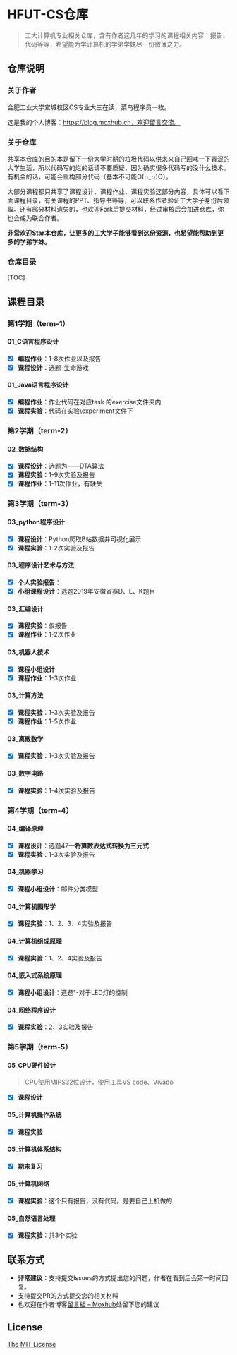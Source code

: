 # HFUT-CS仓库

> 工大计算机专业相关仓库，含有作者这几年的学习的课程相关内容：报告、代码等等，希望能为学计算机的学弟学妹尽一份微薄之力。

## 仓库说明

### 关于作者

合肥工业大学宣城校区CS专业大三在读，菜鸟程序员一枚。

这是我的个人博客：https://blog.moxhub.cn，欢迎留言交流。

### 关于仓库

共享本仓库的目的本是留下一份大学时期的垃圾代码以供未来自己回味一下青涩的大学生活，所以代码写的烂的话请不要质疑，因为确实很多代码写的没什么技术。有机会的话，可能会重构部分代码（基本不可能O(∩_∩)O）。

大部分课程都只共享了课程设计、课程作业、课程实验这部分内容，具体可以看下面课程目录，有关课程的PPT、指导书等等，可以联系作者验证工大学子身份后领取。还有部分材料遗失的，也欢迎Fork后提交材料，经过审核后会加进仓库，你也会成为联合作者。

**非常欢迎Star本仓库，让更多的工大学子能够看到这份资源，也希望能帮助到更多的学弟学妹。**

### 仓库目录

[TOC]

## 课程目录

### 第1学期（term-1）

#### 01_C语言程序设计

- [x] **编程作业**：1-8次作业以及报告
- [x] **课程设计**：选题-生命游戏

#### 01_Java语言程序设计

- [x] **编程作业**：作业代码在对应task 的exercise文件夹内
- [x] **课程实验**：代码在实验\experiment文件下

### 第2学期（term-2）

#### 02_数据结构

- [x] **课程设计**：选题为——DTA算法
- [x] **课程实验**：1-9次实验及报告
- [x] **课程作业**：1-11次作业，有缺失

### 第3学期（term-3）

#### 03_python程序设计

- [x] **课程设计**：Python爬取B站数据并可视化展示
- [x] **课程实验**：1-2次实验及报告

#### 03_程序设计艺术与方法

- [x] **个人实验报告**：
- [x] **小组课程设计**：选题2019年安徽省赛D、E、K题目

#### 03_汇编设计

- [x] **课程实验**：仅报告
- [x] **课程作业**：1-2次作业

#### 03_机器人技术

- [x] **课程小组设计**
- [x] **课程作业**：1-3次作业

#### 03_计算方法

- [x] **课程实验**：1-3次实验及报告
- [x] **课程作业**：1-5次作业

#### 03_离散数学

- [x] **课程实验**：1-3次实验及报告

#### 03_数字电路

- [x] **课程实验**：1-4次实验及报告

### 第4学期（term-4）

#### 04_编译原理

- [x] **课程设计**：选题47—**将算数表达式转换为三元式**
- [x] **课程实验**：1-3次实验及报告

#### 04_机器学习

- [x] **课程小组设计**：邮件分类模型

#### 04_计算机图形学

- [x] **课程实验**：1、2、3、4实验及报告

#### 04_计算机组成原理

- [x] **课程实验**：1、2、4实验及报告

#### 04_嵌入式系统原理

- [x] **课程小组设计**：选题1-对于LED灯的控制

#### 04_网络程序设计

- [x] **课程实验**：2、3实验及报告

### 第5学期（term-5）

#### 05_CPU硬件设计

> CPU使用MIPS32位设计，使用工具VS code、Vivado

- [x] **课程设计**

#### 05_计算机操作系统

- [x] **课程实验**

#### 05_计算机体系结构

- [x] **期末复习**

#### 05_计算机网络

- [x] **课程实验**：这个只有报告，没有代码。是要自己上机做的

#### 05_自然语言处理

- [x] **课程实验**：共3个实验

## 联系方式

- **非常建议**：支持提交Issues的方式提出您的问题，作者在看到后会第一时间回复。
- 支持提交PR的方式提交您的相关材料
- 也欢迎在作者博客[留言板 – Moxhub](https://blog.moxhub.cn/contact/)处留下您的建议

## License

[The MIT License ](https://opensource.org/licenses/MIT)

